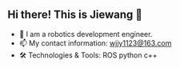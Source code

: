 ## Hi there! This is Jiewang 👋

- 🔭 I am a robotics development engineer.
- 📫 My contact information: wjjy1123@163.com
- 🛠️ Technologies & Tools: ROS  python  c++
